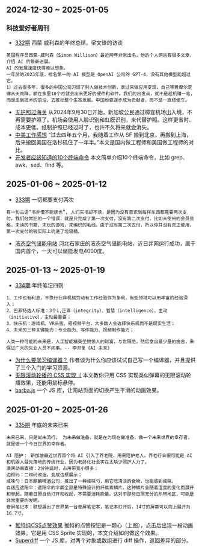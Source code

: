 ## 2024-12-30 ~ 2025-01-05
### 科技爱好者周刊
* [332期](https://github.com/ruanyf/weekly/blob/master/docs/issue-332.md) 西蒙·威利森的年终总结，梁文锋的访谈
```
英国程序员西蒙·威利森（Simon Willison）最近两年非常出名，他的个人网站有很多文章，介绍 AI 的最新进展。
AI 的发展速度快得难以想象。
一年前的2023年底，排名第一的 AI 模型是 OpenAI 公司的 GPT-4，没有其他模型能超过它。
1）过去很多年，很多的中国公司习惯了别人做技术创新，拿过来做应用变现，自己等着摩尔定律从天而降，躺在家里18个月就会出来更好的硬件和软件。我们的出发点，就不是趁机赚一笔，而是走到技术的前沿，去推动整个生态发展。中国也要逐步成为贡献者，而不是一直搭便车。
```
* [无护照过海关](https://www.ica.gov.sg/news-and-publications/newsroom/media-release/passport-less-clearance-fully-rolled-out-at-changi-airport) 从2024年9月30日开始，新加坡公民通过樟宜机场出入境，不再需要护照了。机场会使用人脸识别和虹膜识别，来代替护照。这样更省时、成本更低。纸制护照已经过时了，也许不久将来就会消失。
* [中美工作感想](https://wukan.me/?p=2649) “过去四年五个月，我随着工作从 SF 搬到北京，再搬到上海，后来搬回美国在洛杉矶住了一年半。”本文是国内做工程师和美国做工程师的对比。
* [开发者应该知道的10个终端命令](https://www.trevorlasn.com/blog/10-essential-terminal-commands-every-developer-should-know) 本文简单介绍10个终端命令，比如 grep、awk、sed、find 等。



## 2025-01-06 ~ 2025-01-12
* [333期](https://github.com/ruanyf/weekly/blob/master/docs/issue-333.md) 一切都要支付两次
```
有一句古语“书非借不能读也”, 人们买书却不读，是因为没有意识到每样东西都需要两次支付。我们经常犯的一个错误，就是只完成了第一次支付，没有第二次支付，比如未使用的会员资格，未读的书籍，未玩的游戏，未编织的毛线。由于没有第二次支付，所以你并没有真正使用，第一次支付的钱实际上扔进了垃圾桶。
```
* [液态空气储能电站](http://www.ce.cn/xwzx/gnsz/gdxw/202501/07/t20250107_39258657.shtml) 河北石家庄的液态空气储能电站，近日并网运行成功，属于国内首个，一天可以储能发电4000度。


## 2025-01-13 ~ 2025-01-19
* [334期](https://github.com/ruanyf/weekly/blob/master/docs/issue-334.md) 年终笔记四则
```
1、工作也有利息，不换行业非机械劳动有工作经验作为复利，有些领域可以用丰富的经验深入；
2、巴菲特选人标准：3个i,正直（integrity）、智慧（intelligence）、主动（initiative），主动最重要；
3、快乐机：游戏机、VR头盔、短视频平台，大多数人会选择快乐机而不是现实生活；
4、未来的三种关键能力：专业能力、写作能力、视频制作能力；

人类一种可能的未来是，人工智能精英坐拥惊人的财富，与世隔绝，然后拿出最少量的施舍，来保证广大的失业人员不闹事。-- 李开复《AI·未来》
```
* [为什么要学习编译器？](https://takashiidobe.com/gen/writing-compilers) 作者谈为什么你应该试试自己写一个编译器，并且提供了三个入门的学习资源。
* [无限滚动轮播的 CSS 实现（](https://blog.logto.io/css-only-infinite-scroll) 本文教你只用 CSS 实现类似弹幕的无限滚动轮播效果，还能用鼠标悬停。
* [barba.js](https://barba.js.org/) 一个 JS 库，让网站页面的切换产生平滑的动画效果。

## 2025-01-20 ~ 2025-01-26
* [335期](https://github.com/ruanyf/weekly/blob/master/docs/issue-335.md) 年底的未来已来
```
未来已来，只是尚未流行， 为未来做准备，就是在为现在做准备，做一个未来世界的幸存者，就是做一个今日世界的幸存者。

AI 陪护： 新加坡最近世界首个将 AI 引入了养老院，用来陪护老人。养老行业很可能是 AI 和机器人最先落地的传统行业，因为老龄化社会实在太缺少照护人力了。
澳网动画直播：2分钟延时，占用带宽小很多；
边框码：二维码改造，变成边框展示；
咸味勺：日本麒麟啤酒公司，推出了一种咸味勺，用它吃清淡的食物，也能感到咸味。
自适应遮阳伞：遮阳伞的伞面全部是特殊设计的纤维素鳞片。这种鳞片会随着湿度的变化而展开和卷起。随着日照自动打开和收起，不需要消耗能量。这对于那些日照充分的热带地区，可能是非常重要的发明。
卷屏笔记本：联想展出了世界第一台卷屏笔记本，笔记本打开后，14寸的屏幕可以向上展开为16.7寸。
```
* [推特纯CSS点赞效果](https://leanrada.com/notes/css-sprite-sheets/) 推特的点赞按钮是一颗心（上图），点击后出现一段动画效果。它是用 CSS Sprite 实现的，本文介绍如何做这个效果。
* [Superdiff](https://github.com/DoneDeal0/superdiff) 一个 JS 库，对两个对象或数组进行 diff 操作，返回差异的部分。
